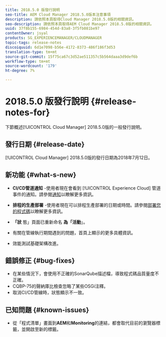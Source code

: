 ```yaml
---
title: 2018.5.0 版發行說明
seo-title: AEM Cloud Manager 2018.5.0版本注意事項
description: 請依照本頁取得Cloud Manager 2018.5.0版的相關資訊。
seo-description: 請依照本頁取得AEM Cloud Manager 2018.5.0版的相關資訊。
uuid: 37f8b155-6984-454d-83a8-3f5fb081be97
contentOwner: jsyal
products: SG_EXPERIENCEMANAGER/CLOUDMANAGER
topic-tags: release-notes
discoiquuid: 6d1e7098-b56e-4172-8373-486f186f3d53
translation-type: tm+mt
source-git-commit: 15f75ca67c3d52ae511357c5b564daaa3d9def6b
workflow-type: tm+mt
source-wordcount: '179'
ht-degree: 7%

---
```



# 2018.5.0 版發行說明 {#release-notes-for}

下節概述[!UICONTROL Cloud Manager] 2018.5.0版的一般發行說明。

## 發行日期 {#release-date}

[!UICONTROL Cloud Manager] 2018.5.0版的發行日期為2018年7月12日。

## 新功能 {#what-s-new}

* **CI/CD管道通知** -使用者現在會看到 [!UICONTROL Experience Cloud] 管道事件的通知。請參閱[通知](notifications.md)以瞭解更多資訊。

* **排程的生產部署** -使用者現在可以排程生產部署的日期或時間。請參閱[部署您的程式碼](deploying-code.md)以瞭解更多資訊。

* **「狀** 態」頁面已重新命名 **為「活動**」。

* 有關在管線執行期間遇到的問題，首頁上顯示的更多具體資訊。
* 效能測試基礎架構改進。

## 錯誤修正 {#bug-fixes}

* 在某些情況下，會使用不正確的SonarQube描述檔，導致程式碼品質量度不正確。
* CQBP-75的聲納庫比檢查忽略了某些OSGi注釋。
* 取消CI/CD管線時，狀態顯示不一致。

## 已知問題 {#known-issues}

* 從「程式清單」畫面到&#x200B;**AEM**&#x200B;和&#x200B;**Monitoring**&#x200B;的連結，都會取代目前的瀏覽器標籤，並開啟至新的標籤。

